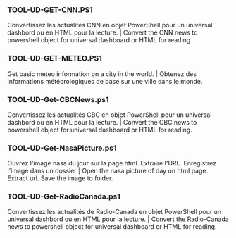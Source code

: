 ### TOOL-UD-GET-CNN.PS1
Convertissez les actualités CNN en objet PowerShell pour un universal dashbord ou en HTML pour la lecture. | Convert the CNN 
news to powershell object for universal dashboard or HTML for reading

### TOOL-UD-GET-METEO.PS1
Get basic meteo information on a city in the world. | Obtenez des informations météorologiques de base sur une ville dans le monde.

### TOOL-UD-Get-CBCNews.ps1
Convertissez les actualités CBC en objet PowerShell pour un universal dashbord ou en HTML pour la lecture. | Convert the CBC 
news to powershell object for universal dashboard or HTML for reading.

### TOOL-UD-Get-NasaPicture.ps1
Ouvrez l'image nasa du jour sur la page html. Extraire l'URL. Enregistrez l'image dans un dossier | Open the nasa picture of day on html page. Extract url. Save the image to folder.

### TOOL-UD-Get-RadioCanada.ps1
Convertissez les actualités de Radio-Canada en objet PowerShell pour un universal dashbord ou en HTML pour la lecture. | Convert the Radio-Canada news to powershell object for universal dashboard or HTML for reading.
